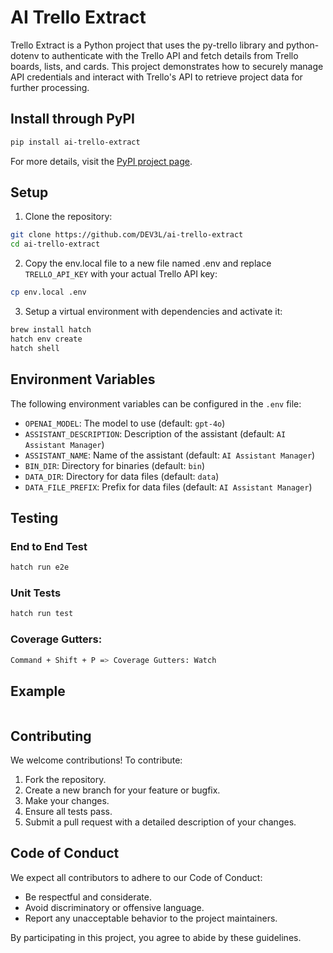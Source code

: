 # AI Trello Extract

Trello Extract is a Python project that uses the py-trello library and python-dotenv to authenticate with the Trello API and fetch details from Trello boards, lists, and cards. This project demonstrates how to securely manage API credentials and interact with Trello's API to retrieve project data for further processing.

## Install through PyPI

```bash
pip install ai-trello-extract
```

For more details, visit the [PyPI project page](https://pypi.org/project/ai-trello-extract/).

## Setup

1. Clone the repository:

```bash
git clone https://github.com/DEV3L/ai-trello-extract
cd ai-trello-extract
```

2. Copy the env.local file to a new file named .env and replace `TRELLO_API_KEY` with your actual Trello API key:

```bash
cp env.local .env
```

3. Setup a virtual environment with dependencies and activate it:

```bash
brew install hatch
hatch env create
hatch shell
```

## Environment Variables

The following environment variables can be configured in the `.env` file:

- `OPENAI_MODEL`: The model to use (default: `gpt-4o`)
- `ASSISTANT_DESCRIPTION`: Description of the assistant (default: `AI Assistant Manager`)
- `ASSISTANT_NAME`: Name of the assistant (default: `AI Assistant Manager`)
- `BIN_DIR`: Directory for binaries (default: `bin`)
- `DATA_DIR`: Directory for data files (default: `data`)
- `DATA_FILE_PREFIX`: Prefix for data files (default: `AI Assistant Manager`)

## Testing

### End to End Test

```bash
hatch run e2e
```

### Unit Tests

```bash
hatch run test
```

### Coverage Gutters:

```bash
Command + Shift + P => Coverage Gutters: Watch
```

## Example

```

```

## Contributing

We welcome contributions! To contribute:

1. Fork the repository.
2. Create a new branch for your feature or bugfix.
3. Make your changes.
4. Ensure all tests pass.
5. Submit a pull request with a detailed description of your changes.

## Code of Conduct

We expect all contributors to adhere to our Code of Conduct:

- Be respectful and considerate.
- Avoid discriminatory or offensive language.
- Report any unacceptable behavior to the project maintainers.

By participating in this project, you agree to abide by these guidelines.
